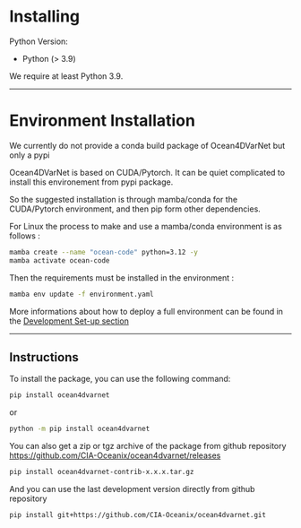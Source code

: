 # Installing

Python Version: 

- Python (> 3.9)

We require at least Python 3.9.

---
# Environment Installation

We currently do not provide a conda build package of Ocean4DVarNet but only a pypi

Ocean4DVarNet is based on CUDA/Pytorch. It can be quiet complicated to install this environement from pypi package.

So the suggested installation is through mamba/conda for the CUDA/Pytorch environment, and  then pip form other dependencies.

For Linux the process to make and use a mamba/conda environment is as follows :
``` bash
mamba create --name "ocean-code" python=3.12 -y
mamba activate ocean-code
```
Then the requirements must be installed in the environment :
``` bash
mamba env update -f environment.yaml
```

More informations about how to deploy a full environment can be found in the [Development Set-up section](./developing.md)


---
## Instructions

To install the package, you can use the following command:
``` bash
pip install ocean4dvarnet
```
or
``` bash
python -m pip install ocean4dvarnet
```


You can also get a zip or tgz archive of the package from github repository https://github.com/CIA-Oceanix/ocean4dvarnet/releases
``` bash
pip install ocean4dvarnet-contrib-x.x.x.tar.gz
```

And you can use the last development version directly from github repository
``` bash
pip install git+https://github.com/CIA-Oceanix/ocean4dvarnet.git
```

